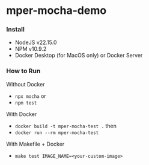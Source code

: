 # mper-mocha-demo

### Install
- NodeJS v22.15.0
- NPM v10.9.2
- Docker Desktop (for MacOS only) or Docker Server

### How to Run
Without Docker
- `npx mocha` or
- `npm test`

With Docker
- `docker build -t mper-mocha-test .` then
- `docker run --rm mper-mocha-test`

With Makefile + Docker
- `make test IMAGE_NAME=<your-custom-image>`
